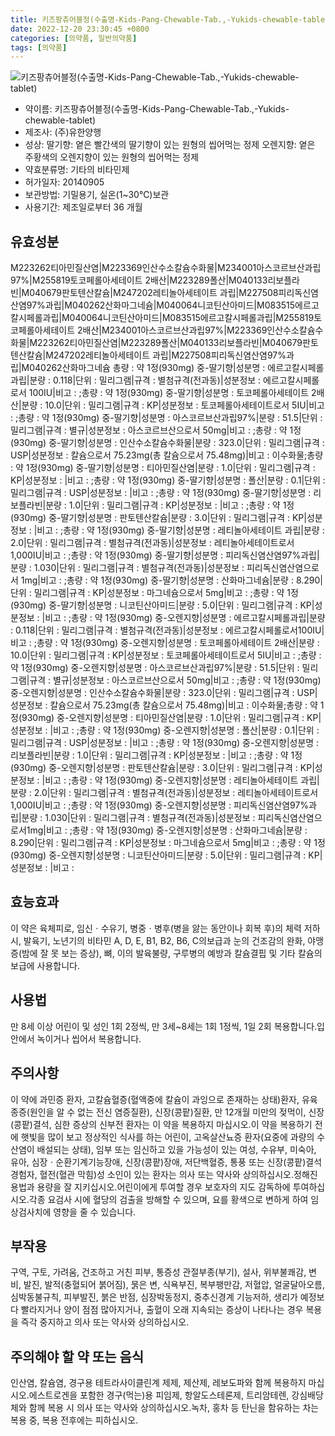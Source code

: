```yaml
---
title: 키즈팡츄어블정(수출명-Kids-Pang-Chewable-Tab.,-Yukids-chewable-tablet)
date: 2022-12-20 23:30:45 +0800
categories: [의약품, 일반의약품]
tags: [의약품]
---
```

![키즈팡츄어블정(수출명-Kids-Pang-Chewable-Tab.,-Yukids-chewable-tablet)](https://nedrug.mfds.go.kr/pbp/cmn/itemImageDownload/147426922449700096)

- 약이름: 키즈팡츄어블정(수출명-Kids-Pang-Chewable-Tab.,-Yukids-chewable-tablet)
- 제조사: (주)유한양행
- 성상: 딸기향: 옅은 빨간색의 딸기향이 있는 원형의 씹어먹는 정제
오렌지향: 옅은 주황색의 오렌지향이 있는 원형의 씹어먹는 정제
- 약효분류명: 기타의 비타민제
- 허가일자: 20140905
- 보관방법: 기밀용기, 실온(1~30℃)보관
- 사용기간: 제조일로부터 36 개월
## 유효성분
M223262티아민질산염|M223369인산수소칼슘수화물|M234001아스코르브산과립97%|M255819토코페롤아세테이트 2배산|M223289폴산|M040133리보플라빈|M040679판토텐산칼슘|M247202레티놀아세테이트 과립|M227508피리독신염산염97%과립|M040262산화마그네슘|M040064니코틴산아미드|M083515에르고칼시페롤과립|M040064니코틴산아미드|M083515에르고칼시페롤과립|M255819토코페롤아세테이트 2배산|M234001아스코르브산과립97%|M223369인산수소칼슘수화물|M223262티아민질산염|M223289폴산|M040133리보플라빈|M040679판토텐산칼슘|M247202레티놀아세테이트 과립|M227508피리독신염산염97%과립|M040262산화마그네슘
총량 : 약 1정(930mg) 중-딸기향|성분명 : 에르고칼시페롤과립|분량 : 0.118|단위 : 밀리그램|규격 : 별첨규격(전과동)|성분정보 : 에르고칼시페롤로서 100IU|비고 : ;총량 : 약 1정(930mg) 중-딸기향|성분명 : 토코페롤아세테이트 2배산|분량 : 10.0|단위 : 밀리그램|규격 : KP|성분정보 : 토코페롤아세테이트로서 5IU|비고 : ;총량 : 약 1정(930mg) 중-딸기향|성분명 : 아스코르브산과립97%|분량 : 51.5|단위 : 밀리그램|규격 : 별규|성분정보 : 아스코르브산으로서 50mg|비고 : ;총량 : 약 1정(930mg) 중-딸기향|성분명 : 인산수소칼슘수화물|분량 : 323.0|단위 : 밀리그램|규격 : USP|성분정보 : 칼슘으로서 75.23mg(총 칼슘으로서 75.48mg)|비고 : 이수화물;총량 : 약 1정(930mg) 중-딸기향|성분명 : 티아민질산염|분량 : 1.0|단위 : 밀리그램|규격 : KP|성분정보 : |비고 : ;총량 : 약 1정(930mg) 중-딸기향|성분명 : 폴산|분량 : 0.1|단위 : 밀리그램|규격 : USP|성분정보 : |비고 : ;총량 : 약 1정(930mg) 중-딸기향|성분명 : 리보플라빈|분량 : 1.0|단위 : 밀리그램|규격 : KP|성분정보 : |비고 : ;총량 : 약 1정(930mg) 중-딸기향|성분명 : 판토텐산칼슘|분량 : 3.0|단위 : 밀리그램|규격 : KP|성분정보 : |비고 : ;총량 : 약 1정(930mg) 중-딸기향|성분명 : 레티놀아세테이트 과립|분량 : 2.0|단위 : 밀리그램|규격 : 별첨규격(전과동)|성분정보 : 레티놀아세테이트로서 1,000IU|비고 : ;총량 : 약 1정(930mg) 중-딸기향|성분명 : 피리독신염산염97%과립|분량 : 1.030|단위 : 밀리그램|규격 : 별첨규격(전과동)|성분정보 : 피리독신염산염으로서 1mg|비고 : ;총량 : 약 1정(930mg) 중-딸기향|성분명 : 산화마그네슘|분량 : 8.290|단위 : 밀리그램|규격 : KP|성분정보 : 마그네슘으로서 5mg|비고 : ;총량 : 약 1정(930mg) 중-딸기향|성분명 : 니코틴산아미드|분량 : 5.0|단위 : 밀리그램|규격 : KP|성분정보 : |비고 : ;총량 : 약 1정(930mg) 중-오렌지향|성분명 : 에르고칼시페롤과립|분량 : 0.118|단위 : 밀리그램|규격 : 별첨규격(전과동)|성분정보 : 에르고칼시페롤로서100IU|비고 : ;총량 : 약 1정(930mg) 중-오렌지향|성분명 : 토코페롤아세테이트 2배산|분량 : 10.0|단위 : 밀리그램|규격 : KP|성분정보 : 토코페롤아세테이트로서 5IU|비고 : ;총량 : 약 1정(930mg) 중-오렌지향|성분명 : 아스코르브산과립97%|분량 : 51.5|단위 : 밀리그램|규격 : 별규|성분정보 : 아스코르브산으로서 50mg|비고 : ;총량 : 약 1정(930mg) 중-오렌지향|성분명 : 인산수소칼슘수화물|분량 : 323.0|단위 : 밀리그램|규격 : USP|성분정보 : 칼슘으로서 75.23mg(총 칼슘으로서 75.48mg)|비고 : 이수화물;총량 : 약 1정(930mg) 중-오렌지향|성분명 : 티아민질산염|분량 : 1.0|단위 : 밀리그램|규격 : KP|성분정보 : |비고 : ;총량 : 약 1정(930mg) 중-오렌지향|성분명 : 폴산|분량 : 0.1|단위 : 밀리그램|규격 : USP|성분정보 : |비고 : ;총량 : 약 1정(930mg) 중-오렌지향|성분명 : 리보플라빈|분량 : 1.0|단위 : 밀리그램|규격 : KP|성분정보 : |비고 : ;총량 : 약 1정(930mg) 중-오렌지향|성분명 : 판토텐산칼슘|분량 : 3.0|단위 : 밀리그램|규격 : KP|성분정보 : |비고 : ;총량 : 약 1정(930mg) 중-오렌지향|성분명 : 레티놀아세테이트 과립|분량 : 2.0|단위 : 밀리그램|규격 : 별첨규격(전과동)|성분정보 : 레티놀아세테이트로서1,000IU|비고 : ;총량 : 약 1정(930mg) 중-오렌지향|성분명 : 피리독신염산염97%과립|분량 : 1.030|단위 : 밀리그램|규격 : 별첨규격(전과동)|성분정보 : 피리독신염산염으로서1mg|비고 : ;총량 : 약 1정(930mg) 중-오렌지향|성분명 : 산화마그네슘|분량 : 8.290|단위 : 밀리그램|규격 : KP|성분정보 : 마그네슘으로서 5mg|비고 : ;총량 : 약 1정(930mg) 중-오렌지향|성분명 : 니코틴산아미드|분량 : 5.0|단위 : 밀리그램|규격 : KP|성분정보 : |비고 :
## 효능효과
이 약은 육체피로, 임신ㆍ수유기, 병중ㆍ병후(병을 앓는 동안이나 회복 후)의 체력 저하 시, 발육기, 노년기의 비타민 A, D, E, B1, B2, B6, C의보급과 눈의 건조감의 완화, 야맹증(밤에 잘 못 보는 증상), 뼈, 이의 발육불량, 구루병의 예방과 칼슘결핍 및 기타 칼슘의 보급에 사용합니다.
## 사용법
만 8세 이상 어린이 및 성인 1회 2정씩, 만 3세~8세는 1회 1정씩, 1일 2회 복용합니다.입안에서 녹이거나 씹어서 복용합니다.
## 주의사항
이 약에 과민증 환자, 고칼슘혈증(혈액중에 칼슘이 과잉으로 존재하는 상태)환자, 유육종증(원인을 알 수 없는 전신 염증질환), 신장(콩팥)질환, 만 12개월 미만의 젖먹이, 신장(콩팥)결석, 심한 증상의 신부전 환자는 이 약을 복용하지 마십시오.이 약을 복용하기 전에 햇빛을 많이 보고 정상적인 식사를 하는 어린이, 고옥살산뇨증 환자(요중에 과량의 수산염이 배설되는 상태), 임부 또는 임신하고 있을 가능성이 있는 여성, 수유부, 미숙아, 유아, 심장ㆍ순환기계기능장애, 신장(콩팥)장애, 저단백혈증, 통풍 또는 신장(콩팥)결석 경험자, 혈전(혈관 막힘)성 소인이 있는 환자는 의사 또는 약사와 상의하십시오.정해진 용법과 용량을 잘 지키십시오.어린이에게 투여할 경우 보호자의 지도 감독하에 투여하십시오.각종 요검사 시에 혈당의 검출을 방해할 수 있으며, 요를 황색으로 변하게 하여 임상검사치에 영향을 줄 수 있습니다.
## 부작용
구역, 구토, 가려움, 건조하고 거친 피부, 통증성 관절부종(부기), 설사, 위부불쾌감, 변비, 발진, 발적(충혈되어 붉어짐), 묽은 변, 식욕부진, 복부팽만감, 저혈압, 얼굴달아오름, 심박동불규칙, 피부발진, 붉은 반점, 심장박동정지, 중추신경계 기능저하, 생리가 예정보다 빨라지거나 양이 점점 많아지거나, 출혈이 오래 지속되는 증상이 나타나는 경우 복용을 즉각 중지하고 의사 또는 약사와 상의하십시오.
## 주의해야 할 약 또는 음식
인산염, 칼슘염, 경구용 테트라사이클린계 제제, 제산제, 레보도파와 함께 복용하지 마십시오.에스트로겐을 포함한 경구(먹는)용 피임제, 항알도스테론제, 트리암테렌, 강심배당체와 함께 복용 시 의사 또는 약사와 상의하십시오.녹차, 홍차 등 탄닌을 함유하는 차는 복용 중, 복용 전후에는 피하십시오.
